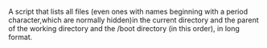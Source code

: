 A script that lists all files (even ones with names beginning with a period character,which are normally hidden)in the current directory and the parent of the working directory and the /boot directory (in this order), in long format.
